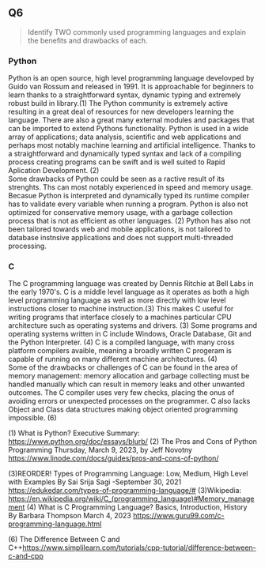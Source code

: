 ## Q6

>Identify TWO commonly used programming languages and explain the benefits and drawbacks of each.

### Python

Python is an open source, high level programming language develovped by Guido van Rossum and released in 1991. It is approachable for beginners to learn thanks to a straightforward syntax, dynamic typing and extremely robust build in library.(1) The Python community is extremely active resulting in a great deal of resources for new developers learning the language. There are also a great many external modules and packages that can be imported to extend Pythons functionality. Python is used in a wide array of applications; data analysis, scientific and web applications and perhaps most notably machine learning and artificial intelligence. Thanks to a straightforward and dynamically typed syntax and lack of a compiling process creating programs can be swift and is well suited to Rapid Aplication Development. (2)  
Some drawbacks of Python could be seen as a ractive result of its strenghts. Ths can most notably experienced in speed and memory usage. Becasue Python is interpreted and dynamically typed its runtime compiler has to validate every variable when running a program. Python is also not optimized for conservative memory usage, with a garbage collection process that is not as efficient as other languages. (2) Python has also not been tailored towards web and mobile applications, is not tailored to database instnsive applications and does not support multi-threaded processing.

### C

The C programming language was created by Dennis Ritchie at Bell Labs in the early 1970's. C is a middle level language as it operates as both a high level programming language as well as more directly with low level instructions closer to machine instruction.(3) This makes C useful for writing programs that interface closely to a machines particular CPU architecture such as operating systems and drivers. (3) Some programs and operating systems written in C include Windows, Oracle Database, Git and the Python Interpreter. (4) C is a compiled language, with many cross platform compilers avaible, meaning a broadly written C progeram is capable of running on many different machine architectures.  (4)  
Some of the drawbacks or challenges of C can be found in the area of memory management: memory allocation and garbage collecting must be handled manually which can result in memory leaks and other unwanted outcomes. The C compiler uses very few checks, placing the onus of avoiding errors or unexpected processes on the programmer. C also lacks Object and Class data structures making object oriented programming impossible. (6)


(1) What is Python? Executive Summary: https://www.python.org/doc/essays/blurb/
(2) The Pros and Cons of Python Programming
 Thursday, March 9, 2023, by Jeff Novotny
https://www.linode.com/docs/guides/pros-and-cons-of-python/


(3)REORDER! Types of Programming Language: Low, Medium, High Level with Examples
By Sai Srija Sagi -September 30, 2021
https://edukedar.com/types-of-programming-language/#
(3)Wikipedia: https://en.wikipedia.org/wiki/C_(programming_language)#Memory_management
(4) What is C Programming Language? Basics, Introduction, History
By
Barbara Thompson
March 4, 2023
https://www.guru99.com/c-programming-language.html

(6) The Difference Between C and C++https://www.simplilearn.com/tutorials/cpp-tutorial/difference-between-c-and-cpp
